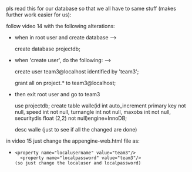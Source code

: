 pls read this for our database so that we all have to same stuff (makes further work easier for us): 

follow video 14 with the following alterations: 
- when in root user and create database --> 
 	
	create database projectdb;
	
- when 'create user', do the following: --> 
        
	create user team3@localhost identified by 'team3';
        
	grant all on project.* to team3@localhost;
	
- then exit root user and go to team3 
         
	 use projectdb;
         create table walle(id int auto_increment primary key not null, speed int not null, turnangle int not null, maxobs int not null, securitydis float (2,2) not null)engine=InnoDB;
	 
	 desc walle (just to see if all the changed are done) 
	 

in video 15 just change the appengine-web.html file as: 
-     <property name="localusername" value="team3"/>
	    <property name="localpassword" value="team3"/>
      (so just change the localuser and localpassword)
